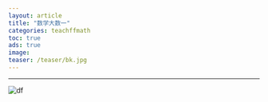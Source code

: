 ```yaml
---
layout: article
title: "数学大数一"
categories: teachffmath
toc: true
ads: true
image:
teaser: /teaser/bk.jpg
---
```


---



![df](https://github.com/storage201608/storage/blob/master/myhome2016/_posts/teachffmath/2016-09-08-20160908114740teachffmath.md/IMG_20160908_114021.jpg?raw=true)

